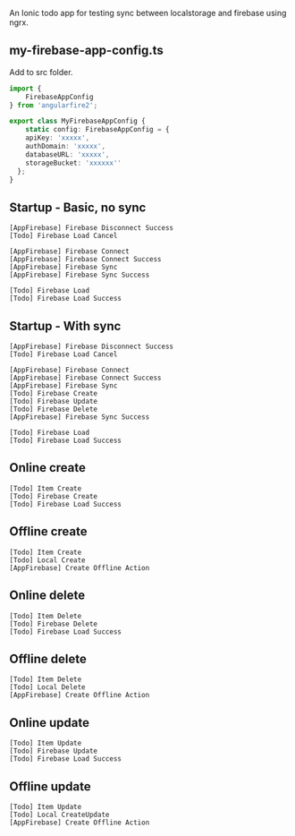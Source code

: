 An Ionic todo app for testing sync between localstorage and firebase using ngrx.

## my-firebase-app-config.ts
Add to src folder.
``` typescript
import {
    FirebaseAppConfig
} from 'angularfire2';

export class MyFirebaseAppConfig {
    static config: FirebaseAppConfig = {
    apiKey: 'xxxxx',
    authDomain: 'xxxxx',
    databaseURL: 'xxxxx',
    storageBucket: 'xxxxxx''
  };
}
```

## Startup - Basic, no sync
```
[AppFirebase] Firebase Disconnect Success
[Todo] Firebase Load Cancel

[AppFirebase] Firebase Connect
[AppFirebase] Firebase Connect Success
[AppFirebase] Firebase Sync
[AppFirebase] Firebase Sync Success

[Todo] Firebase Load
[Todo] Firebase Load Success
```

## Startup - With sync
```
[AppFirebase] Firebase Disconnect Success
[Todo] Firebase Load Cancel

[AppFirebase] Firebase Connect
[AppFirebase] Firebase Connect Success
[AppFirebase] Firebase Sync
[Todo] Firebase Create 
[Todo] Firebase Update
[Todo] Firebase Delete
[AppFirebase] Firebase Sync Success

[Todo] Firebase Load
[Todo] Firebase Load Success
```

## Online create
```
[Todo] Item Create 
[Todo] Firebase Create 
[Todo] Firebase Load Success
```

## Offline create
```
[Todo] Item Create
[Todo] Local Create
[AppFirebase] Create Offline Action 
```

## Online delete
```
[Todo] Item Delete 
[Todo] Firebase Delete 
[Todo] Firebase Load Success
```

## Offline delete
```
[Todo] Item Delete 
[Todo] Local Delete 
[AppFirebase] Create Offline Action 
```

## Online update
```
[Todo] Item Update 
[Todo] Firebase Update 
[Todo] Firebase Load Success
```

## Offline update
```
[Todo] Item Update
[Todo] Local CreateUpdate
[AppFirebase] Create Offline Action 
```
